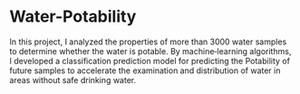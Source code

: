 # Water-Potability
In this project, I analyzed the properties of more than 3000 water samples to determine whether the water is potable. By machine‑learning algorithms, I developed a classification prediction model for predicting the Potability of future samples to accelerate the examination and distribution of water in areas without safe drinking water.
